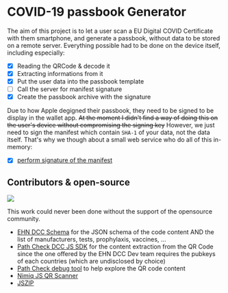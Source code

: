 # COVID-19 passbook Generator

The aim of this project is to let a user scan a EU Digital COVID Certificate with them smartphone, and generate a passbook, without data to be stored on a remote server. Everything possible had to be done on the device itself, including especially:

- [x] Reading the QRCode & decode it
- [x] Extracting informations from it
- [x] Put the user data into the passbook template
- [ ] Call the server for manifest signature
- [x] Create the passbook archive with the signature

Due to how Apple degigned their passbook, they need to be signed to be display in the wallet app. ~~At the moment I didn't find a way of doing this on the user's device without compromising the signing key~~ However, we just need to sign the manifest which contain `SHA-1` of your data, not the data itself. That's why we though about a small web service who do all of this in-memory:

- [x] [perform signature of the manifest](https://github.com/clawfire/covid19-passbook-signature)


## Contributors & open-source

[![](https://contrib.rocks/image?repo=clawfire/covid19-passbook-generator)](https://github.com/clawfire/covid19-passbook-generator/graphs/contributors)

This work could never been done without the support of the opensource community.

- [EHN DCC Schema](https://github.com/ehn-dcc-development/ehn-dcc-schema) for the JSON schema of the code content AND the list of manufacturers, tests, prophylaxis, vaccines, ...
- [Path Check DCC JS SDK](https://github.com/Path-Check/dcc-sdk.js) for the content extraction from the QR Code since the one offered by the EHN DCC Dev team requires the pubkeys of each countries (which are undisclosed by choice)
- [Path Check debug tool](https://github.pathcheck.org/debug.html) to help explore the QR code content
- [Nimiq JS QR Scanner](https://github.com/nimiq/qr-scanner/)
- [JSZIP](https://stuk.github.io/jszip/)
